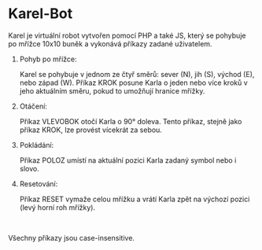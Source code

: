 # Karel-Bot

Karel je virtuální robot vytvořen pomocí PHP a také JS, který se pohybuje po mřížce 10x10 buněk a vykonává příkazy zadané uživatelem.
<br>


1. Pohyb po mřížce:

   Karel se pohybuje v jednom ze čtyř směrů: sever (N), jih (S), východ (E), nebo západ (W).
   Příkaz KROK posune Karla o jeden nebo více kroků v jeho aktuálním směru, pokud to umožňují hranice mřížky.


3. Otáčení:

   Příkaz VLEVOBOK otočí Karla o 90° doleva. Tento příkaz, stejně jako příkaz KROK, lze provést vícekrát za sebou.
   

5. Pokládání:

   Příkaz POLOZ umístí na aktuální pozici Karla zadaný symbol nebo i slovo.


7. Resetování:
   
   Příkaz RESET vymaže celou mřížku a vrátí Karla zpět na výchozí pozici (levý horní roh mřížky).
<br>


Všechny příkazy jsou case-insensitive.

    
